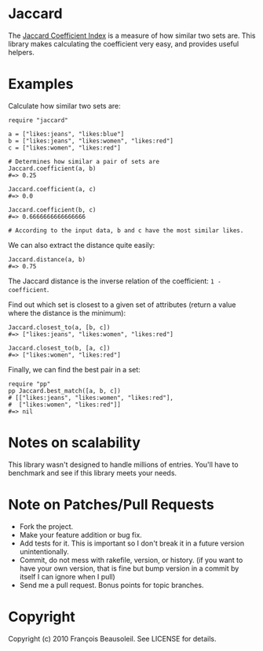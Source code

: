 Jaccard
=======

The [Jaccard Coefficient Index][1] is a measure of how similar two sets are. This library makes calculating the coefficient very easy, and provides useful helpers.

Examples
========

Calculate how similar two sets are:

    require "jaccard"
    
    a = ["likes:jeans", "likes:blue"]
    b = ["likes:jeans", "likes:women", "likes:red"]
    c = ["likes:women", "likes:red"]

    # Determines how similar a pair of sets are
    Jaccard.coefficient(a, b)
    #=> 0.25

    Jaccard.coefficient(a, c)
    #=> 0.0

    Jaccard.coefficient(b, c)
    #=> 0.6666666666666666

    # According to the input data, b and c have the most similar likes.

We can also extract the distance quite easily:

    Jaccard.distance(a, b)
    #=> 0.75

The Jaccard distance is the inverse relation of the coefficient: `1 - coefficient`.

Find out which set is closest to a given set of attributes (return a value where the distance is the minimum):

    Jaccard.closest_to(a, [b, c])
    #=> ["likes:jeans", "likes:women", "likes:red"]

    Jaccard.closest_to(b, [a, c])
    #=> ["likes:women", "likes:red"]

Finally, we can find the best pair in a set:

    require "pp"
    pp Jaccard.best_match([a, b, c])
    # [["likes:jeans", "likes:women", "likes:red"],
    #  ["likes:women", "likes:red"]]
    #=> nil

Notes on scalability
====================

This library wasn't designed to handle millions of entries. You'll have to benchmark and see if this library meets your needs.

Note on Patches/Pull Requests
=============================

* Fork the project.
* Make your feature addition or bug fix.
* Add tests for it. This is important so I don't break it in a
  future version unintentionally.
* Commit, do not mess with rakefile, version, or history.
  (if you want to have your own version, that is fine but bump version in a commit by itself I can ignore when I pull)
* Send me a pull request. Bonus points for topic branches.

Copyright
=========

Copyright (c) 2010 François Beausoleil. See LICENSE for details.

  [1]: http://en.wikipedia.org/wiki/Jaccard_index
